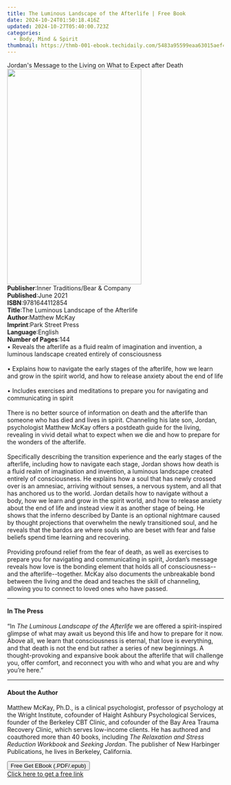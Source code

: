 ```yaml
---
title: The Luminous Landscape of the Afterlife | Free Book
date: 2024-10-24T01:50:18.416Z
updated: 2024-10-27T05:40:00.723Z
categories:
  - Body, Mind & Spirit
thumbnail: https://thmb-001-ebook.techidaily.com/5483a95599eaa63015aef43a6258c1fdf40ae2bd9a196246e5cf0fe90f2c4cb6.jpg
---
```

<main id="book-container">
  <div class="flex flex-col">
    <div class="book-brief flex-1 py-6 px-4 sm:p-6 md:py-10 md:px-8">
      <!-- brief-->
      <div class="book-brief-main">
        Jordan's Message to the Living on What to Expect after Death
      </div>
    </div>
    <div
      class="book-meta-info flex-1 grid gap-4 col-start-1 col-end-3 row-start-1 sm:mb-6 sm:grid-cols-4 lg:gap-6 lg:col-start-2 lg:row-end-6 lg:row-span-6 lg:mb-0"
    >
      <div
        class="book-meta-info-left place-content-center mt-4 p-4 text-sm leading-6 col-start-2 col-span-2 dark:text-slate-400"
      >
        <img
          class="w-full h-500 object-cover rounded-lg sm:h-255 sm:col-span-2 lg:col-span-full"
          src="https://img-001-ebook.techidaily.com/1ade5f6cb441e048507c906fcea57def5cfe8f2f1564819a97cc461b2ae26c3d.jpg"
          alt=""
          width="312"
          height="500"
        />
      </div>
      <div
        class="book-meta-info-right mt-2 col-start-1 row-start-2 col-span-3 self-center"
      >
        <!-- meta data  -->
        <div class="flex flex-col px-4 md:px-8">
          <div class="flex-1">
            <strong>Publisher</strong>:<span class="px-2"
              >Inner Traditions/Bear &amp; Company</span
            >
          </div>
          <div class="flex-1">
            <strong>Published</strong>:<span class="px-2">June 2021</span>
          </div>
          <div class="flex-1">
            <strong>ISBN</strong>:<span class="px-2">9781644112854</span>
          </div>
          <div class="flex-1">
            <strong>Title</strong>:<span class="px-2"
              >The Luminous Landscape of the Afterlife</span
            >
          </div>
          <div class="flex-1">
            <strong>Author</strong>:<span class="px-2">Matthew McKay</span>
          </div>
          <div class="flex-1">
            <strong>Imprint</strong>:<span class="px-2">Park Street Press</span>
          </div>
          <div class="flex-1">
            <strong>Language</strong>:<span class="px-2">English</span>
          </div>
          <div class="flex-1">
            <strong>Number of Pages</strong>:<span class="px-2">144</span>
          </div>
        </div>
      </div>
    </div>
    <div class="book-description flex-1 py-6 px-4 sm:p-6 md:py-10 md:px-8">
      <div class="book-description-main">
        <div accordion-content="" id="description">
          • Reveals the afterlife as a fluid realm of imagination and invention,
          a luminous landscape created entirely of consciousness <br /><br />•
          Explains how to navigate the early stages of the afterlife, how we
          learn and grow in the spirit world, and how to release anxiety about
          the end of life <br /><br />• Includes exercises and meditations to
          prepare you for navigating and communicating in spirit
          <br /><br />There is no better source of information on death and the
          afterlife than someone who has died and lives in spirit. Channeling
          his late son, Jordan, psychologist Matthew McKay offers a postdeath
          guide for the living, revealing in vivid detail what to expect when we
          die and how to prepare for the wonders of the afterlife.
          <br /><br />Specifically describing the transition experience and the
          early stages of the afterlife, including how to navigate each stage,
          Jordan shows how death is a fluid realm of imagination and invention,
          a luminous landscape created entirely of consciousness. He explains
          how a soul that has newly crossed over is an amnesiac, arriving
          without senses, a nervous system, and all that has anchored us to the
          world. Jordan details how to navigate without a body, how we learn and
          grow in the spirit world, and how to release anxiety about the end of
          life and instead view it as another stage of being. He shows that the
          inferno described by Dante is an optional nightmare caused by thought
          projections that overwhelm the newly transitioned soul, and he reveals
          that the bardos are where souls who are beset with fear and false
          beliefs spend time learning and recovering. <br /><br />Providing
          profound relief from the fear of death, as well as exercises to
          prepare you for navigating and communicating in spirit, Jordan’s
          message reveals how love is the bonding element that holds all of
          consciousness--and the afterlife--together. McKay also documents the
          unbreakable bond between the living and the dead and teaches the skill
          of channeling, allowing you to connect to loved ones who have passed.
        </div>
        <div class="accordion-fader"></div>
      </div>
    </div>
    <div class="book-excerpts flex-1 py-6 px-4 sm:p-6 md:py-10 md:px-8">
      <!-- excerpts-->
      <div class="book-excerpts-main">
        <hr />
        <h4 class="placeholder placeholder-heading">
          <span>In The Press</span>
        </h4>
        <p>
          “In <i>The Luminous Landscape of the Afterlife</i> we are offered a
          spirit-inspired glimpse of what may await us beyond this life and how
          to prepare for it now. Above all, we learn that consciousness is
          eternal, that love is everything, and that death is not the end but
          rather a series of new beginnings. A thought-provoking and expansive
          book about the afterlife that will challenge you, offer comfort, and
          reconnect you with who and what you are and why you’re here.”
        </p>
      </div>
    </div>
    <div class="book-about-author flex-1 py-6 px-4 sm:p-6 md:py-10 md:px-8">
      <!-- about author-->
      <div class="book-main-author-main">
        <hr />
        <h4 class="placeholder placeholder-heading">
          <span>About the Author</span>
        </h4>
        <p>
          Matthew McKay, Ph.D., is a clinical psychologist, professor of
          psychology at the Wright Institute, cofounder of Haight Ashbury
          Psychological Services, founder of the Berkeley CBT Clinic, and
          cofounder of the Bay Area Trauma Recovery Clinic, which serves
          low-income clients. He has authored and coauthored more than 40 books,
          including <i>The Relaxation and Stress Reduction Workbook</i> and
          <i>Seeking Jordan</i>. The publisher of New Harbinger Publications, he
          lives in Berkeley, California.
        </p>
      </div>
    </div>
    <div class="book-free-get flex-1 py-6 px-4 sm:p-6 md:py-10 md:px-8">
      <button
        id="btn-free-get"
        class="bg-blue-500 hover:bg-blue-700 text-white font-bold py-2 px-4 rounded"
      >
        Free Get EBook (.PDF/.epub)
      </button>
      <div id="countdown-display" class="px-2 text-lg mt-2"></div>
      <a
        id="free-link"
        class="hidden bg-blue-500 hover:bg-blue-700 text-white font-bold py-2 px-4 rounded"
        href="https://www.ebooks.com/en-us/book/210133187/the-luminous-landscape-of-the-afterlife/matthew-mckay/"
        target="_blank"
        >Click here to get a free link</a
      >
    </div>
    <script>
      let countdownTime = 0;
      let countdownInterval = null;
      document
        .getElementById('btn-free-get')
        .addEventListener('click', startCountdown);
      function startCountdown() {
        countdownTime = new Date().getTime() + 60000 * 3;
        countdownInterval = setInterval(updateCountdown, 1000);
        document.getElementById('btn-free-get').disabled = true;
        document
          .getElementById('btn-free-get')
          .classList.add('bg-gray-500', 'cursor-not-allowed');
      }
      function updateCountdown() {
        let currentTime = new Date().getTime();
        let timeLeft = countdownTime - currentTime;
        let secondsLeft = Math.floor(timeLeft / 1000);
        document.getElementById('countdown-display').innerHTML =
          `Remaining time: ${secondsLeft} seconds.`;
        if (secondsLeft <= 0) {
          clearInterval(countdownInterval);
          document.getElementById('btn-free-get').classList.add('hidden');
          document.getElementById('free-link').classList.remove('hidden');
          document.getElementById('countdown-display').innerHTML = '';
        }
      }
    </script>
  </div>
</main>

<ins class="adsbygoogle"
      style="display:block"
      data-ad-client="ca-pub-7571918770474297"
      data-ad-slot="8358498916"
      data-ad-format="auto"
      data-full-width-responsive="true"></ins>
    
